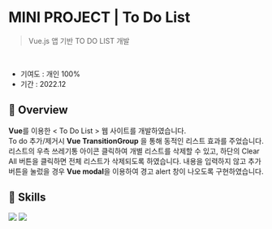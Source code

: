 # MINI PROJECT | To Do List 
> Vue.js 앱 기반 TO DO LIST 개발
<br>

* 기여도 : 개인 100% <br> 
* 기간 : 2022.12

## 📍 Overview

**Vue**를 이용한 < To Do List > 웹 사이트를 개발하였습니다. <br>
To do 추가/제거시 **Vue TransitionGroup** 을 통해 동적인 리스트 효과를 주었습니다.
리스트의 우측 쓰레기통 아이콘 클릭하여 개별 리스트를 삭제할 수 있고, 하단의 Clear All 버튼을 클릭하면 전체 리스트가 삭제되도록 하였습니다.
내용을 입력하지 않고 추가 버튼을 눌렀을 경우 **Vue modal**을 이용하여 경고 alert 창이 나오도록 구현하였습니다.

## 🚀 Skills 
<img src="https://img.shields.io/badge/vue.js-4FC08D?style=for-the-badge&logo=vue.js&logoColor=white"> <img src="https://img.shields.io/badge/netlify-00C7B7?style=for-the-badge&logo=netlify&logoColor=white"> 

